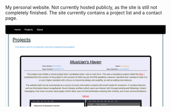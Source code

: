 My personal website. Not currently hosted publicly, as the site is still not completely finished. The site currently contains a project list and a contact page.

![alt text](/static/projects.png)